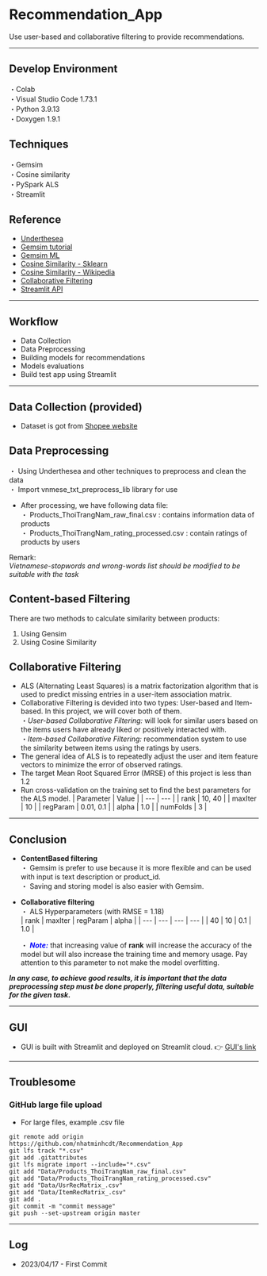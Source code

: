 # Recommendation_App
Use user-based and collaborative filtering to provide recommendations.

---
## **Develop Environment**
・Colab<br>
・Visual Studio Code 1.73.1<br>
・Python 3.9.13<br>
・Doxygen 1.9.1<br>


## **Techniques**
・Gemsim<br>
・Cosine similarity<br>
・PySpark ALS<br>
・Streamlit<br>


## Reference
- [Underthesea](https://github.com/undertheseanlp/underthesea)<br>
- [Gemsim tutorial](https://www.tutorialspoint.com/gensim/index.htm)<br>
- [Gemsim ML](https://www.machinelearningplus.com/nlp/gensim-tutorial/)<br>
- [Cosine Similarity - Sklearn](https://scikit-learn.org/stable/modules/generated/sklearn.metrics.pairwise.cosine_similarity.html)<br>
- [Cosine Similarity - Wikipedia](https://en.wikipedia.org/wiki/Cosine_similarity)<br>
- [Collaborative Filtering](https://spark.apache.org/docs/2.2.0/ml-collaborative-filtering.html)
- [Streamlit API](https://docs.streamlit.io/library/api-reference)<br>


---
## Workflow
- Data Collection
- Data Preprocessing
- Building models for recommendations
- Models evaluations
- Build test app using Streamlit


---
## **Data Collection (provided)**
- Dataset is got from [Shopee website](https://shopee.vn/Th%E1%BB%9Di-Trang-Nam-cat.11035567)


## **Data Preprocessing**
 ・ Using Underthesea and other techniques to preprocess and clean the data<br>
 ・ Import vnmese_txt_preprocess_lib library for use<br>
- After processing, we have following data file:<br>
  ・  Products_ThoiTrangNam_raw_final.csv : contains information data of products<br>
  ・  Products_ThoiTrangNam_rating_processed.csv : contain ratings of products by users<br>

Remark:<br>
*Vietnamese-stopwords and wrong-words list should be modified to be suitable with the task*


## **Content-based Filtering**
There are two methods to calculate similarity between products:
1. Using Gensim
2. Using Cosine Similarity


## **Collaborative Filtering**
- ALS (Alternating Least Squares) is a matrix factorization algorithm that is used to predict missing entries in a user-item association matrix.
- Collaborative Filtering is devided into two types: User-based and Item-based. In this project, we will cover both of them.<br>
    ・*User-based Collaborative Filtering:* will look for similar users based on the items users have already liked or positively interacted with.<br>
    ・*Item-based Collaborative Filtering:* recommendation system to use the similarity between items using the ratings by users.<br>
- The general idea of ALS is to repeatedly adjust the user and item feature vectors to minimize the error of observed ratings.
- The target Mean Root Squared Error (MRSE) of this project is less than 1.2
- Run cross-validation on the training set to find the best parameters for the ALS model.
| Parameter | Value |
| --- | --- |
| rank | 10, 40 |
| maxIter | 10 |
| regParam | 0.01, 0.1 |
| alpha | 1.0 |
| numFolds | 3 |


---
## **Conclusion**
- **ContentBased filtering**<br>
	・ Gemsim is prefer to use because it is more flexible and can be used with input is text description or product_id.<br>
	・ Saving and storing model is also easier with Gemsim.<br>
- **Collaborative filtering**<br>
	・ ALS Hyperparameters (with RMSE = 1.18)<br>
| rank | maxIter | regParam | alpha |
| --- | --- | --- | --- |
| 40 | 10 | 0.1 | 1.0 |

	・ <span style="color:blue">***Note:***</span> that increasing value of **rank** will increase the accuracy of the model but will also increase the training time and memory usage. Pay attention to this parameter to not make the model overfitting.<br>
	
***In any case, to achieve good results, it is important that the data preprocessing step must be done properly, filtering useful data, suitable for the given task.***


---
## **GUI**
- GUI is built with Streamlit and deployed on Streamlit cloud.
👉 [GUI's link](https://nhatminhcdt-recommendation-app-app-xpee57.streamlit.app/)

---
## **Troublesome**
### GitHub large file upload
- For large files, example .csv file
```
git remote add origin https://github.com/nhatminhcdt/Recommendation_App
git lfs track "*.csv"
git add .gitattributes
git lfs migrate import --include="*.csv"
git add "Data/Products_ThoiTrangNam_raw_final.csv"
git add "Data/Products_ThoiTrangNam_rating_processed.csv"
git add "Data/UsrRecMatrix_.csv"
git add "Data/ItemRecMatrix_.csv"
git add .
git commit -m "commit message"
git push --set-upstream origin master

```

---
## **Log**
- 2023/04/17 - First Commit <br>